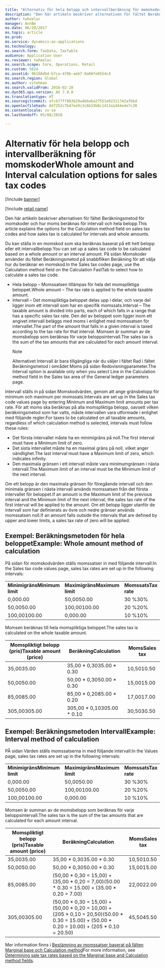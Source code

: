 ```yaml
---
title: "Alternativ för hela belopp och intervallberäkning för momskoder"
description: "Den här artikeln beskriver alternativen för fältet Beräkningsmetod för momskoder och hur moms beräknas för intervall och hela belopp."
author: twheeloc
manager: AnnBe
ms.date: 06/20/2017
ms.topic: article
ms.prod: 
ms.service: dynamics-ax-applications
ms.technology: 
ms.search.form: TaxData, TaxTable
audience: Application User
ms.reviewer: twheeloc
ms.search.scope: Core, Operations, Retail
ms.custom: 5624
ms.assetid: 96166db4-b7ca-470b-aeb7-0a66fe0554c4
ms.search.region: Global
ms.author: vstehman
ms.search.validFrom: 2016-02-28
ms.dyn365.ops.version: AX 7.0.0
ms.translationtype: HT
ms.sourcegitcommit: efcb77ff883b29a4bbaba27551e02311742afbbd
ms.openlocfilehash: 647252c7b47ee9c3c6b33b0c1413a1d44ede7c30
ms.contentlocale: sv-se
ms.lasthandoff: 05/08/2018

---
```


# <a name="whole-amount-and-interval-calculation-options-for-sales-tax-codes"></a><span data-ttu-id="5959c-103">Alternativ för hela belopp och intervallberäkning för momskoder</span><span class="sxs-lookup"><span data-stu-id="5959c-103">Whole amount and Interval calculation options for sales tax codes</span></span>

[!include [banner](../includes/banner.md)]

[!include [retail name](../includes/retail-name.md)]

<span data-ttu-id="5959c-104">Den här artikeln beskriver alternativen för fältet Beräkningsmetod för momskoder och hur moms beräknas för intervall och hela belopp.</span><span class="sxs-lookup"><span data-stu-id="5959c-104">This article explains the options for the Calculation method field on sales tax codes and how sales tax is calculated for intervals and whole amounts.</span></span>

<span data-ttu-id="5959c-105">Du kan ställa in en momskod som ska beräknas baserat på ett helt belopp eller ett intervallbelopp.</span><span class="sxs-lookup"><span data-stu-id="5959c-105">You can set up a sales tax code to be calculated based on a whole amount or an interval amount.</span></span> <span data-ttu-id="5959c-106">På sidan Momskoder använder du fältet Beräkningsmetod på snabbfliken Beräkning för att välja hur du beräknar en momskod.</span><span class="sxs-lookup"><span data-stu-id="5959c-106">In the Sales tax codes page, use the Calculation method field on the Calculation FastTab to select how to calculate a sales tax code.</span></span>
- <span data-ttu-id="5959c-107">Hela belopp – Momssatsen tillämpas för hela det momspliktiga beloppet.</span><span class="sxs-lookup"><span data-stu-id="5959c-107">Whole amount – The tax rate is applied to the whole taxable amount.</span></span>
- <span data-ttu-id="5959c-108">Intervall – Det momspliktiga beloppet delas upp i delar, och varje del ligger inom ett intervall som har en specifik momssats.</span><span class="sxs-lookup"><span data-stu-id="5959c-108">Interval – The taxable amount is divided into parts, each of which falls in a range that has a specific sales tax rate.</span></span> <span data-ttu-id="5959c-109">Den del av beloppet som ligger inom ett angivet intervall beläggs med moms i enlighet med momssatsen för intervallet.</span><span class="sxs-lookup"><span data-stu-id="5959c-109">The part of the amount that falls in a given interval is taxed according to the tax rate for that interval.</span></span> <span data-ttu-id="5959c-110">Momsen är summan av de momsbelopp som beräknas för varje beloppsintervall.</span><span class="sxs-lookup"><span data-stu-id="5959c-110">The sales tax is the sum of the tax amounts that are calculated for each amount interval.</span></span>
  > [!NOTE]                                                                                                                              
  > <span data-ttu-id="5959c-111">Alternativet Intervall är bara tillgängliga när du väljer i fältet Rad i fältet Beräkningsmetod i området Moms på sidan Redovisningparameter.</span><span class="sxs-lookup"><span data-stu-id="5959c-111">The Interval option is available only when you select Line in the Calculation method field in the Sales tax area of the General ledger parameters page.</span></span> 

<span data-ttu-id="5959c-112">Intervall ställs in på sidan Momskodvärden, genom att ange gränsbelopp för minimum och maximum per momssats.</span><span class="sxs-lookup"><span data-stu-id="5959c-112">Intervals are set up in the Sales tax code values page by entering Minimum and Maximum limit amounts per tax rate.</span></span> <span data-ttu-id="5959c-113">För att moms ska beräknas på alla momspliktiga belopp, oavsett vilken beräkningsmetod som har valts, måste intervallen vara utformade i enlighet med följande regler:</span><span class="sxs-lookup"><span data-stu-id="5959c-113">For taxes to be calculated on all taxable amounts, regardless of which calculation method is selected, intervals must follow these rules:</span></span>
-   <span data-ttu-id="5959c-114">Det första intervallet måste ha en minimigräns på noll.</span><span class="sxs-lookup"><span data-stu-id="5959c-114">The first interval must have a Minimum limit of zero.</span></span>
-   <span data-ttu-id="5959c-115">Det sista intervallet måste ha en maximal gräns på noll, vilket anger oändlighet.</span><span class="sxs-lookup"><span data-stu-id="5959c-115">The last interval must have a Maximum limit of zero, which indicates infinity.</span></span>
-   <span data-ttu-id="5959c-116">Den maximala gränsen i ett intervall måste vara minimumgränsen i nästa intervall.</span><span class="sxs-lookup"><span data-stu-id="5959c-116">The Maximum limit of an interval must be the Minimum limit of the next interval.</span></span>

<span data-ttu-id="5959c-117">Om ett belopp är den maximala gränsen för föregående intervall och den minimala gränsen i nästa intervall används momssatsen från det första intervallet för beloppet.</span><span class="sxs-lookup"><span data-stu-id="5959c-117">If an amount is the Maximum limit of the previous interval and the Minimum limit of the next interval, the sales tax rate of the first interval will be applied to the amount.</span></span> <span data-ttu-id="5959c-118">Om ett belopp ligger utanför de intervall som har definierats av övre och nedre gränser används momssatsen noll.</span><span class="sxs-lookup"><span data-stu-id="5959c-118">If an amount falls outside the intervals that are defined by upper and lower limits, a sales tax rate of zero will be applied.</span></span>

## <a name="example-whole-amount-method-of-calculation"></a><span data-ttu-id="5959c-119">Exempel: Beräkningsmetoden för hela beloppet</span><span class="sxs-lookup"><span data-stu-id="5959c-119">Example: Whole amount method of calculation</span></span>
<span data-ttu-id="5959c-120">På sidan för momskodvärden ställs momssatser in med följande intervall:</span><span class="sxs-lookup"><span data-stu-id="5959c-120">In the Sales tax code values page, sales tax rates are set up in the following intervals:</span></span>

|                   |                   |              |
|-------------------|-------------------|--------------|
| <span data-ttu-id="5959c-121">**Minimigräns**</span><span class="sxs-lookup"><span data-stu-id="5959c-121">**Minimum limit**</span></span> | <span data-ttu-id="5959c-122">**Maximigräns**</span><span class="sxs-lookup"><span data-stu-id="5959c-122">**Maximum limit**</span></span> | <span data-ttu-id="5959c-123">**Momssats**</span><span class="sxs-lookup"><span data-stu-id="5959c-123">**Tax rate**</span></span> |
| <span data-ttu-id="5959c-124">0,00</span><span class="sxs-lookup"><span data-stu-id="5959c-124">0.00</span></span>              | <span data-ttu-id="5959c-125">50,00</span><span class="sxs-lookup"><span data-stu-id="5959c-125">50.00</span></span>             | <span data-ttu-id="5959c-126">30 %</span><span class="sxs-lookup"><span data-stu-id="5959c-126">30%</span></span>          |
| <span data-ttu-id="5959c-127">50,00</span><span class="sxs-lookup"><span data-stu-id="5959c-127">50.00</span></span>             | <span data-ttu-id="5959c-128">100,00</span><span class="sxs-lookup"><span data-stu-id="5959c-128">100.00</span></span>            | <span data-ttu-id="5959c-129">20 %</span><span class="sxs-lookup"><span data-stu-id="5959c-129">20%</span></span>          |
| <span data-ttu-id="5959c-130">100,00</span><span class="sxs-lookup"><span data-stu-id="5959c-130">100.00</span></span>            | <span data-ttu-id="5959c-131">0,00</span><span class="sxs-lookup"><span data-stu-id="5959c-131">0.00</span></span>              | <span data-ttu-id="5959c-132">10 %</span><span class="sxs-lookup"><span data-stu-id="5959c-132">10%</span></span>          |

<span data-ttu-id="5959c-133">Momsen beräknas till hela momspliktiga beloppet.</span><span class="sxs-lookup"><span data-stu-id="5959c-133">The sales tax is calculated on the whole taxable amount.</span></span>

| <span data-ttu-id="5959c-134">Momspliktigt belopp (pris)</span><span class="sxs-lookup"><span data-stu-id="5959c-134">Taxable amount (price)</span></span> | <span data-ttu-id="5959c-135">Beräkning</span><span class="sxs-lookup"><span data-stu-id="5959c-135">Calculation</span></span>    | <span data-ttu-id="5959c-136">Moms</span><span class="sxs-lookup"><span data-stu-id="5959c-136">Sales tax</span></span> |
|------------------------|----------------|-----------|
| <span data-ttu-id="5959c-137">35,00</span><span class="sxs-lookup"><span data-stu-id="5959c-137">35.00</span></span>                  | <span data-ttu-id="5959c-138">35,00 \* 0,30</span><span class="sxs-lookup"><span data-stu-id="5959c-138">35.00 \* 0.30</span></span>  | <span data-ttu-id="5959c-139">10,50</span><span class="sxs-lookup"><span data-stu-id="5959c-139">10.50</span></span>     |
| <span data-ttu-id="5959c-140">50,00</span><span class="sxs-lookup"><span data-stu-id="5959c-140">50.00</span></span>                  | <span data-ttu-id="5959c-141">50,00 \* 0,30</span><span class="sxs-lookup"><span data-stu-id="5959c-141">50.00 \* 0.30</span></span>  | <span data-ttu-id="5959c-142">15,00</span><span class="sxs-lookup"><span data-stu-id="5959c-142">15.00</span></span>     |
| <span data-ttu-id="5959c-143">85,00</span><span class="sxs-lookup"><span data-stu-id="5959c-143">85.00</span></span>                  | <span data-ttu-id="5959c-144">85,00 \* 0,20</span><span class="sxs-lookup"><span data-stu-id="5959c-144">85.00 \* 0.20</span></span>  | <span data-ttu-id="5959c-145">17,00</span><span class="sxs-lookup"><span data-stu-id="5959c-145">17.00</span></span>     |
| <span data-ttu-id="5959c-146">305,00</span><span class="sxs-lookup"><span data-stu-id="5959c-146">305.00</span></span>                 | <span data-ttu-id="5959c-147">305,00 \* 0,10</span><span class="sxs-lookup"><span data-stu-id="5959c-147">305.00 \* 0.10</span></span> | <span data-ttu-id="5959c-148">30,50</span><span class="sxs-lookup"><span data-stu-id="5959c-148">30.50</span></span>     |

## <a name="example-interval-method-of-calculation"></a><span data-ttu-id="5959c-149"> Exempel: Beräkningsmetoden Intervall</span><span class="sxs-lookup"><span data-stu-id="5959c-149">Example: Interval method of calculation</span></span>
<span data-ttu-id="5959c-150">PÅ sidan Värden ställs momssatserna in med följande intervall:</span><span class="sxs-lookup"><span data-stu-id="5959c-150">In the Values page, sales tax rates are set up in the following intervals:</span></span>

|                   |                   |              |
|-------------------|-------------------|--------------|
| <span data-ttu-id="5959c-151">**Minimigräns**</span><span class="sxs-lookup"><span data-stu-id="5959c-151">**Minimum limit**</span></span> | <span data-ttu-id="5959c-152">**Maximigräns**</span><span class="sxs-lookup"><span data-stu-id="5959c-152">**Maximum limit**</span></span> | <span data-ttu-id="5959c-153">**Momssats**</span><span class="sxs-lookup"><span data-stu-id="5959c-153">**Tax rate**</span></span> |
| <span data-ttu-id="5959c-154">0,00</span><span class="sxs-lookup"><span data-stu-id="5959c-154">0.00</span></span>              | <span data-ttu-id="5959c-155">50,00</span><span class="sxs-lookup"><span data-stu-id="5959c-155">50.00</span></span>             | <span data-ttu-id="5959c-156">30 %</span><span class="sxs-lookup"><span data-stu-id="5959c-156">30%</span></span>          |
| <span data-ttu-id="5959c-157">50,00</span><span class="sxs-lookup"><span data-stu-id="5959c-157">50.00</span></span>             | <span data-ttu-id="5959c-158">100,00</span><span class="sxs-lookup"><span data-stu-id="5959c-158">100.00</span></span>            | <span data-ttu-id="5959c-159">20 %</span><span class="sxs-lookup"><span data-stu-id="5959c-159">20%</span></span>          |
| <span data-ttu-id="5959c-160">100,00</span><span class="sxs-lookup"><span data-stu-id="5959c-160">100.00</span></span>            | <span data-ttu-id="5959c-161">0,00</span><span class="sxs-lookup"><span data-stu-id="5959c-161">0.00</span></span>              | <span data-ttu-id="5959c-162">10 %</span><span class="sxs-lookup"><span data-stu-id="5959c-162">10%</span></span>          |

<span data-ttu-id="5959c-163">Momsen är summan av de momsbelopp som beräknas för varje beloppsintervall.</span><span class="sxs-lookup"><span data-stu-id="5959c-163">The sales tax is the sum of the tax amounts that are calculated for each amount interval.</span></span>

| <span data-ttu-id="5959c-164">Momspliktigt belopp (pris)</span><span class="sxs-lookup"><span data-stu-id="5959c-164">Taxable amount (price)</span></span> | <span data-ttu-id="5959c-165">Beräkning</span><span class="sxs-lookup"><span data-stu-id="5959c-165">Calculation</span></span>                                                               | <span data-ttu-id="5959c-166">Moms</span><span class="sxs-lookup"><span data-stu-id="5959c-166">Sales tax</span></span> |
|------------------------|---------------------------------------------------------------------------|-----------|
| <span data-ttu-id="5959c-167">35,00</span><span class="sxs-lookup"><span data-stu-id="5959c-167">35.00</span></span>                  | <span data-ttu-id="5959c-168">35,00 \* 0,30</span><span class="sxs-lookup"><span data-stu-id="5959c-168">35.00 \* 0.30</span></span>                                                             | <span data-ttu-id="5959c-169">10,50</span><span class="sxs-lookup"><span data-stu-id="5959c-169">10.50</span></span>     |
| <span data-ttu-id="5959c-170">50,00</span><span class="sxs-lookup"><span data-stu-id="5959c-170">50.00</span></span>                  | <span data-ttu-id="5959c-171">50,00 \* 0,30</span><span class="sxs-lookup"><span data-stu-id="5959c-171">50.00 \* 0.30</span></span>                                                             | <span data-ttu-id="5959c-172">15,00</span><span class="sxs-lookup"><span data-stu-id="5959c-172">15.00</span></span>     |
| <span data-ttu-id="5959c-173">85,00</span><span class="sxs-lookup"><span data-stu-id="5959c-173">85.00</span></span>                  | <span data-ttu-id="5959c-174">(50,00 \* 0,30 = 15,00) + (35,00 \* 0,20 = 7,00)</span><span class="sxs-lookup"><span data-stu-id="5959c-174">(50.00 \* 0.30 = 15.00) + (35.00 \* 0.20 = 7.00)</span></span>                          | <span data-ttu-id="5959c-175">22,00</span><span class="sxs-lookup"><span data-stu-id="5959c-175">22.00</span></span>     |
| <span data-ttu-id="5959c-176">305,00</span><span class="sxs-lookup"><span data-stu-id="5959c-176">305.00</span></span>                 | <span data-ttu-id="5959c-177">(50,00 \* 0,30 = 15,00) + (50,00 \* 0,20 = 10,00) + (205 \* 0,10 = 20,50)</span><span class="sxs-lookup"><span data-stu-id="5959c-177">(50.00 \* 0.30 = 15.00) + (50.00 \* 0.20 = 10.00) + (205 \* 0.10 = 20.50)</span></span> | <span data-ttu-id="5959c-178">45,50</span><span class="sxs-lookup"><span data-stu-id="5959c-178">45.50</span></span>     |



<span data-ttu-id="5959c-179">Mer information finns i [Bestämning av momssatser baserat på fälten Marginal base och Calculation method](marginal-base-field.md)</span><span class="sxs-lookup"><span data-stu-id="5959c-179">For more information, see [Determining sale tax rates based on the Marginal base and Calculation method fields](marginal-base-field.md).</span></span>






